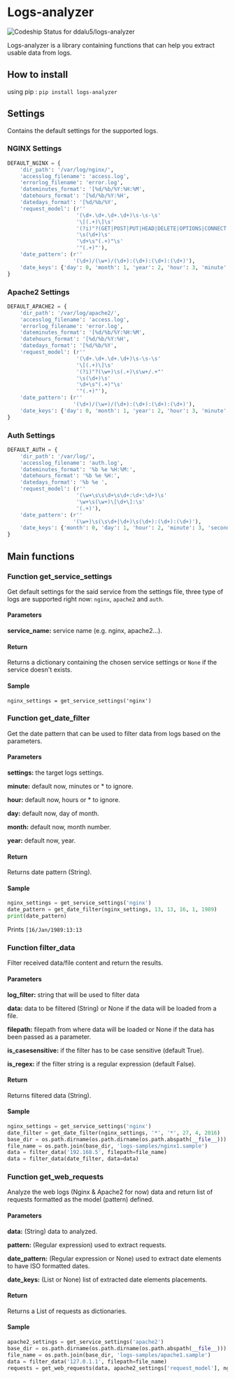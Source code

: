 # Logs-analyzer

![Codeship Status for ddalu5/logs-analyzer](https://codeship.com/projects/b12161a0-f65e-0133-0e7a-7e18ff1a37b8/status?branch=master)

Logs-analyzer is a library containing functions that can help you extract usable data from logs.

## How to install
using pip : `pip install logs-analyzer`

## Settings

Contains the default settings for the supported logs.

### NGINX Settings
```python
DEFAULT_NGINX = {
    'dir_path': '/var/log/nginx/',
    'accesslog_filename': 'access.log',
    'errorlog_filename': 'error.log',
    'dateminutes_format': '[%d/%b/%Y:%H:%M',
    'datehours_format': '[%d/%b/%Y:%H',
    'datedays_format': '[%d/%b/%Y',
    'request_model': (r''
                      '(\d+.\d+.\d+.\d+)\s-\s-\s'
                      '\[(.+)\]\s'
                      '(?i)"?(GET|POST|PUT|HEAD|DELETE|OPTIONS|CONNECT|PATCH)\s(.+)\s\w+/.+"'
                      '\s(\d+)\s'
                      '\d+\s"(.+)"\s'
                      '"(.+)"'),
    'date_pattern': (r''
                     '(\d+)/(\w+)/(\d+):(\d+):(\d+):(\d+)'),
    'date_keys': {'day': 0, 'month': 1, 'year': 2, 'hour': 3, 'minute': 4, 'second': 5}
}
```

### Apache2 Settings
```python
DEFAULT_APACHE2 = {
    'dir_path': '/var/log/apache2/',
    'accesslog_filename': 'access.log',
    'errorlog_filename': 'error.log',
    'dateminutes_format': '[%d/%b/%Y:%H:%M',
    'datehours_format': '[%d/%b/%Y:%H',
    'datedays_format': '[%d/%b/%Y',
    'request_model': (r''
                      '(\d+.\d+.\d+.\d+)\s-\s-\s'
                      '\[(.+)\]\s'
                      '(?i)"?(\w+)\s(.+)\s\w+/.+"'
                      '\s(\d+)\s'
                      '\d+\s"(.+)"\s'
                      '"(.+)"'),
    'date_pattern': (r''
                     '(\d+)/(\w+)/(\d+):(\d+):(\d+):(\d+)'),
    'date_keys': {'day': 0, 'month': 1, 'year': 2, 'hour': 3, 'minute': 4, 'second': 5}
}
```
### Auth Settings
```python
DEFAULT_AUTH = {
    'dir_path': '/var/log/',
    'accesslog_filename': 'auth.log',
    'dateminutes_format': '%b %e %H:%M:',
    'datehours_format': '%b %e %H:',
    'datedays_format': '%b %e ',
    'request_model': (r''
                      '(\w+\s\s\d+\s\d+:\d+:\d+)\s'
                      '\w+\s(\w+)\[\d+\]:\s'
                      '(.+)'),
    'date_pattern': (r''
                     '(\w+)\s(\s\d+|\d+)\s(\d+):(\d+):(\d+)'),
    'date_keys': {'month': 0, 'day': 1, 'hour': 2, 'minute': 3, 'second': 4}
}
```

## Main functions

### Function get_service_settings
Get default settings for the said service from the settings file, three type
of logs are supported right now: `nginx`, `apache2` and `auth`.
#### Parameters
**service_name:** service name  (e.g. nginx, apache2...).
#### Return
Returns a dictionary containing the chosen service settings or `None` if the
service doesn't exists.
#### Sample
`nginx_settings = get_service_settings('nginx')`

### Function get_date_filter
Get the date pattern that can be used to filter data from
logs based on the parameters.
#### Parameters
**settings:** the target logs settings.

**minute:** default now, minutes or * to ignore.

**hour:** default now, hours or * to ignore.

**day:** default now, day of month.

**month:** default now, month number.

**year:** default now, year.
#### Return
Returns date pattern (String).
#### Sample
```python
nginx_settings = get_service_settings('nginx')
date_pattern = get_date_filter(nginx_settings, 13, 13, 16, 1, 1989)
print(date_pattern)
```
Prints `[16/Jan/1989:13:13`

### Function filter_data
Filter received data/file content and return the results.
#### Parameters
**log_filter:** string that will be used to filter data

**data:** data to be filtered (String) or None if the data will
be loaded from a file.

**filepath:** filepath from where data will be loaded or None if
the data has been passed as a parameter.

**is_casesensitive:** if the filter has to be case sensitive
(default True).

**is_regex:** if the filter string is a regular expression
(default False).
#### Return
Returns filtered data (String).
#### Sample
```python
nginx_settings = get_service_settings('nginx')
date_filter = get_date_filter(nginx_settings, '*', '*', 27, 4, 2016)
base_dir = os.path.dirname(os.path.dirname(os.path.abspath(__file__)))
file_name = os.path.join(base_dir, 'logs-samples/nginx1.sample')
data = filter_data('192.168.5', filepath=file_name)
data = filter_data(date_filter, data=data)
```

### Function get_web_requests
Analyze the web logs (Nginx & Apache2 for now) data and return list of requests
formatted as the model (pattern) defined.
#### Parameters
**data:** (String) data to analyzed.

**pattern:** (Regular expression) used to extract requests.

**date_pattern:** (Regular expression or None) used to extract date elements
to have ISO formatted dates.

**date_keys:** (List or None) list of extracted date elements placements.
#### Return
Returns a List of requests as dictionaries.
#### Sample
```python
apache2_settings = get_service_settings('apache2')
base_dir = os.path.dirname(os.path.dirname(os.path.abspath(__file__)))
file_name = os.path.join(base_dir, 'logs-samples/apache1.sample')
data = filter_data('127.0.1.1', filepath=file_name)
requests = get_web_requests(data, apache2_settings['request_model'], nginx_settings['date_pattern'], nginx_settings['date_keys'])
```